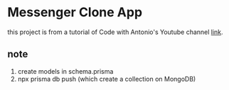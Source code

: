 # Messenger Clone App

this project is from a tutorial of Code with Antonio's Youtube channel [link](https://www.youtube.com/watch?v=PGPGcKBpAk8&t=28921s).

## note

1. create models in schema.prisma
2. npx prisma db push (which create a collection on MongoDB)
